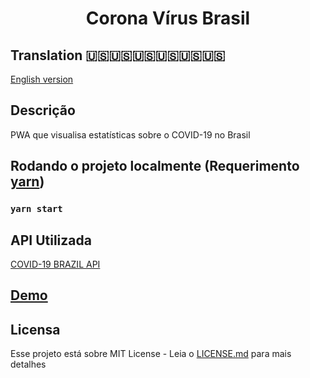 <h1 align="center">Corona Vírus Brasil</h1>

## Translation 🇺🇸🇺🇸🇺🇸🇺🇸🇺🇸🇺🇸
[English version](./README-US.md)

## Descrição
PWA que visualisa estatísticas sobre o COVID-19 no Brasil

## Rodando o projeto localmente \(Requerimento [yarn](https://yarnpkg.com/getting-started/install#per-project-install)\)
### `yarn start`

## API Utilizada
[COVID-19 BRAZIL API](https://github.com/devarthurribeiro/covid19-brazil-api)

## [Demo](https://allanvictor.github.io/coronavirusbrasil/)

## Licensa
Esse projeto está sobre MIT License - Leia o [LICENSE.md](./LICENSE.md) para mais detalhes